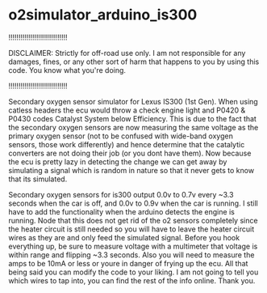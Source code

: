 # o2simulator_arduino_is300
!!!!!!!!!!!!!!!!!!!!!!!!!!!!!

DISCLAIMER: Strictly for off-road use only. I am not responsible for any damages, fines, or any other sort of harm that happens to you by using this code. You know what you're doing.

!!!!!!!!!!!!!!!!!!!!!!!!!!!!!


Secondary oxygen sensor simulator for Lexus IS300 (1st Gen). When using catless headers the ecu would throw a check engine light and P0420 & P0430 codes Catalyst System below Efficiency. This is due to the fact that the secondary oxygen sensors are now measuring the same voltage as the primary oxygen sensor (not to be confused with wide-band oxygen sensors, those work differently) and hence determine that the catalytic converters are not doing their job (or you dont have them). Now because the ecu is pretty lazy in detecting the change we can get away by simulating a signal which is random in nature so that it never gets to know that its simulated.

Secondary oxygen sensors for is300 output 0.0v to 0.7v every ~3.3 seconds when the car is off, and 0.0v to 0.9v when the car is running. I still have to add the functionality when the arduino detects the engine is running. Node that this does not get rid of the o2 sensors completely since the heater circuit is still needed so you will have to leave the heater circuit wires as they are and only feed the simulated signal. Before you hook everything up, be sure to measure voltage with a multimeter that voltage is within range and flipping ~3.3 seconds. Also you will need to measure the amps to be 10mA or less or youre in danger of frying up the ecu. All that being said you can modify the code to your liking. I am not going to tell you which wires to tap into, you can find the rest of the info online. Thank you. 
